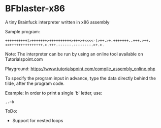 # BFblaster-x86
A tiny Brainfuck interpreter written in x86 assembly

Sample program:
```
++++++++++[>+++++++>++++++++++>+++>+<<<<-]>++.>+.+++++++..+++.>++.<<+++++++++++++++.>.+++.------.--------.>+.>.
```

Note: The interpreter can be run by using an online tool available on Tutorialspoint.com

Playground: https://www.tutorialspoint.com/compile_assembly_online.php

To specify the program input in advance, type the data directly behind the tilde, after the program code.

Example: In order to print a single 'b' letter, use:
```
,.~b
```


ToDo:
- Support for nested loops
